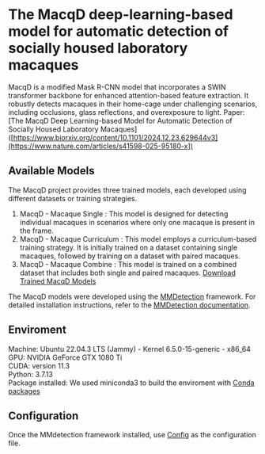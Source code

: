 # The MacqD deep-learning-based model for automatic detection of socially housed laboratory macaques
MacqD is a modified Mask R-CNN model that incorporates a SWIN transformer backbone for enhanced attention-based feature extraction. It robustly detects macaques in their home-cage under challenging scenarios, including occlusions, glass reflections, and overexposure to light. Paper: [The MacqD Deep Learning-based Model for Automatic Detection of Socially Housed Laboratory Macaques]([https://www.biorxiv.org/content/10.1101/2024.12.23.629644v3](https://www.nature.com/articles/s41598-025-95180-x])

## Available Models
The MacqD project provides three trained models, each developed using different datasets or training strategies.
1. MacqD - Macaque Single : This model is designed for detecting individual macaques in scenarios where only one macaque is present in the frame.
2. MacqD - Macaque Curriculum : This model employs a curriculum-based training strategy. It is initially trained on a dataset containing single macaques, followed by training on a dataset with paired macaques.
3. MacqD - Macaque Combine : This model is trained on a combined dataset that includes both single and paired macaques.
[Download Trained MacqD Models](https://www.dropbox.com/scl/fo/8pcy7ey26ocynd4isxyhd/ALRQm1qGBRh-TMW0ouxo5GY?rlkey=lxwqoso39tcpsdz91n41cjbqy&st=qq8u8vc9&dl=0)

The MacqD models were developed using the [MMDetection](https://github.com/open-mmlab/mmdetection.git) framework. For detailed installation instructions, refer to the [MMDetection documentation](https://mmdetection.readthedocs.io/en/latest/get_started.html).

## Enviroment
Machine: Ubuntu 22.04.3 LTS (Jammy) - Kernel 6.5.0-15-generic - x86_64  
GPU: NVIDIA GeForce GTX 1080 Ti  
CUDA: version 11.3  
Python: 3.7.13  
Package installed: We used miniconda3 to build the enviroment with [Conda packages](conda_packages.txt)  

## Configuration
Once the MMdetection framework installed, use [Config](Config.py) as the configuration file.


